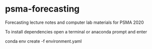 # psma-forecasting
Forecasting lecture notes and computer lab materials for PSMA 2020


To install dependencies open a terminal or anaconda prompt and enter

conda env create -f environment.yaml
